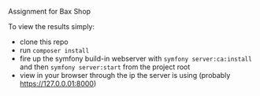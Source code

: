Assignment for Bax Shop

To view the results simply:
- clone this repo
- run `composer install`
- fire up the symfony build-in webserver with `symfony server:ca:install` and then `symfony server:start` from the project root
- view in your browser through the ip the server is using (probably https://127.0.0.01:8000)
